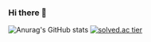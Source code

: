 ### Hi there 👋

![Anurag's GitHub stats](https://github-readme-stats.vercel.app/api?username=DECOY-DUCK&show_icons=true&theme=radical)
[![solved.ac tier](http://mazassumnida.wtf/api/generate_badge?boj=DECOY-DUCK)](https://solved.ac/DECOY-DUCK)

<!--
**DECOY-DUCK/DECOY-DUCK** is a ✨ _special_ ✨ repository because its `README.md` (this file) appears on your GitHub profile.

Here are some ideas to get you started:

- 🔭 I’m currently working on ...
- 🌱 I’m currently learning ...
- 👯 I’m looking to collaborate on ...
- 🤔 I’m looking for help with ...
- 💬 Ask me about ...
- 📫 How to reach me: ...
- 😄 Pronouns: ...
- ⚡ Fun fact: ...
-->
